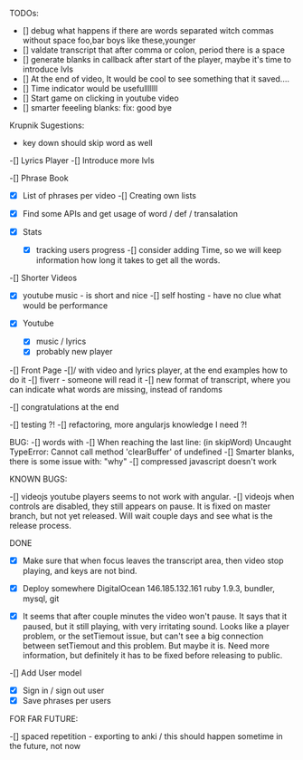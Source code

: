 TODOs:

- [] debug what happens if there are words separated witch commas without space foo,bar  boys like these,younger
- [] valdate transcript that after comma or colon, period there is a space
- [] generate blanks in callback after start of the player, maybe it's time to introduce lvls
- [] At the end of video, It would be cool to see something that it saved....
- [] Time indicator would be usefulllllll
- [] Start game on clicking in youtube video
- [] smarter feeeling blanks: fix: good bye

Krupnik Sugestions:
- key down should skip word as well

-[] Lyrics Player
  -[] Introduce more lvls

-[] Phrase Book
  -[x] List of phrases per video
  -[] Creating own lists
  -[x] Find some APIs and get usage of word / def / transalation

-[x] Stats 
  -[x] tracking users progress
  -[] consider adding Time, so we will keep information how long it takes to get all the words.

-[] Shorter Videos
  -[x] youtube music - is short and nice
  -[] self hosting - have no clue what would be performance

-[x] Youtube 
  -[x] music / lyrics
  -[x] probably new player

-[] Front Page 
  -[]/ with video and lyrics player, at the end examples how to do it
  -[] fiverr - someone will read it
  -[] new format of transcript, where you can indicate what words are missing, instead of randoms

-[] congratulations at the end

-[] testing ?!
-[] refactoring, more angularjs knowledge I need ?!

BUG:
-[] words with 
-[] When reaching the last line: (in skipWord) Uncaught TypeError: Cannot call method 'clearBuffer' of undefined 
-[] Smarter blanks, there is some issue with: "why"
-[] compressed javascript doesn't work

KNOWN BUGS:

-[] videojs youtube players seems to not work with angular. 
-[] videojs when controls are disabled, they still appears on pause. It is fixed on master branch, but not yet released. Will wait couple days and see what is the release process.

DONE

-[x] Make sure that when focus leaves the transcript area, then video stop playing, and keys are not bind.
-[x] Deploy somewhere
  DigitalOcean 146.185.132.161
  ruby 1.9.3, bundler, mysql, git

-[x] It seems that after couple minutes the video won't pause. It says that it paused, but it still playing, with very irritating sound. Looks like a player problem, or the setTiemout issue, but can't see a big connection between setTiemout and this problem.  But maybe it is. Need more information, but definitely it has to be fixed before releasing to public.

-[] Add User model
  -[x] Sign in / sign out user
  -[x] Save phrases per users

FOR FAR FUTURE:

  -[] spaced repetition - exporting to anki / this should happen sometime in the future, not now
